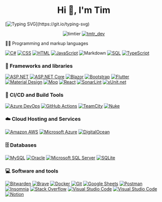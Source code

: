 <h1 align="center">Hi 👋, I'm Tim</h1>

[![Typing SVG](https://readme-typing-svg.herokuapp.com?size=25&duration=3000&color=FFC728&center=true&multiline=true&width=1000&lines=Trying+out+new+technologies+or+having+fun+in+my+free+time!)](https://git.io/typing-svg)


<p align="center"> <img src="https://komarev.com/ghpvc/?username=timtier&label=Profile%20views&color=0e75b6&style=for-the-badge" alt="timtier" />  <a href="https://twitter.com/tmtr_dev" target="blank"><img src="https://img.shields.io/twitter/follow/tmtr_dev?logo=twitter&style=for-the-badge" alt="tmtr_dev" /></a></p>

👨‍💻 Programming and markup languages

<p>
    <a href="https://github.com/search?q=user%3ATimtier+language%3Acsharp"><img alt="C#" src="https://custom-icon-badges.herokuapp.com/badge/C%23-68217A.svg?logo=cs2&logoColor=white"></a>
   <a href="https://github.com/search?q=user%3ATimtier+language%3Acss"><img alt="CSS" src="https://img.shields.io/badge/CSS-1572B6.svg?logo=css3&logoColor=white"></a>
    <a href="https://github.com/search?q=user%3ATimtier+language%3Ahtml"><img alt="HTML" src="https://img.shields.io/badge/HTML-E34F26.svg?logo=html5&logoColor=white"></a>
    <a href="https://github.com/search?q=user%3ATimtier+language%3Ajavascript"><img alt="JavaScript" src="https://img.shields.io/badge/JavaScript-F7DF1E.svg?logo=javascript&logoColor=black"></a>
    <img alt="Markdown" src="https://img.shields.io/badge/Markdown-000000.svg?logo=markdown&logoColor=white"></a>
    <a href="https://github.com/search?q=user%3ATimtier+language%3Asql"><img alt="SQL" src="https://custom-icon-badges.herokuapp.com/badge/SQL-025E8C.svg?logo=database&logoColor=white"></a>
    <a href="https://github.com/search?q=user%3ATimtier+language%3AtypeScript"><img alt="TypeScript" src="https://img.shields.io/badge/TypeScript-007ACC.svg?logo=typescript&logoColor=white"></a>
</p>

### 🧰 Frameworks and libraries

<p>
    <a href="#"><img alt="ASP.NET" src="https://img.shields.io/badge/ASP.NET-68217A.svg?logo=dotnet&logoColor=white"></a>
    <a href="#"><img alt="ASP.NET Core" src="https://img.shields.io/badge/ASP.NET%20Core-68217A.svg?logo=dotnet&logoColor=white"></a>
    <a href="#"><img alt="Blazor" src="https://img.shields.io/badge/Blazor-68217A.svg?logo=dotnet&logoColor=white"></a>
    <a href="#"><img alt="Bootstrap" src="https://img.shields.io/badge/Bootstrap-7952B3.svg?logo=bootstrap&logoColor=white"></a>
    <a href="#"><img alt="Flutter" src="https://img.shields.io/badge/Flutter-02569B.svg?logo=flutter&logoColor=white"></a>
    <a href="#"><img alt="Material Design" src="https://img.shields.io/badge/Material%20Design-0081CB.svg?logo=material-design&logoColor=white"></a>
    <a href="#"><img alt="Moq" src="https://img.shields.io/badge/-Moq-lightgreen?logo=moq&logoColor=white"></a>   
    <a href="#"><img alt="React" src="https://img.shields.io/badge/React-20232a.svg?logo=react&logoColor=%2361DAFB"></a>
    <a href="#"><img alt="SonarLint" src="https://img.shields.io/badge/-SonarLint-CB2029?logo=sonarlint&logoColor=white"></a>   
    <a href="#"><img alt="xUnit.net" src="https://img.shields.io/badge/-xUnit.net-CB2029?logo=testinglibrary&logoColor=white"></a>   
</p>

### 🚀 CI/CD and Build Tools

<a href="#"><img alt="Azure DevOps" src="https://img.shields.io/badge/Azure%20DevOps-0179d4.svg?logo=teamcity&logoColor=white"></a>
<a href="#"><img alt="GitHub Actions" src="https://img.shields.io/badge/GitHub%20Actions-2671E5.svg?logo=github%20actions&logoColor=white"></a>
<a href="#"><img alt="TeamCity" src="https://img.shields.io/badge/TeamCity-0eb2eb.svg?logo=teamcity&logoColor=white"></a>
<a href="#"><img alt="Nuke" src="https://img.shields.io/badge/Nuke-eeb451.svg?logo=nuke&logoColor=white"></a>

### ☁️ Cloud Hosting and Services 

<a href="#"><img alt="Amazon AWS" src="https://img.shields.io/badge/Amazon%20AWS-ff9801.svg?logo=amazonaws&logoColor=white"></a>
<a href="#"><img alt="Microsoft Azure" src="https://img.shields.io/badge/Microsoft%20Azure-0088d7.svg?logo=microsoftazure&logoColor=white"></a>
<a href="#"><img alt="DigitalOcean" src="https://img.shields.io/badge/DigitalOcean-0181ff.svg?logo=digitalocean&logoColor=white"></a>

### 🗄️ Databases 

<p>
    <a href="#"><img alt="MySQL" src="https://img.shields.io/badge/MySQL-00f.svg?logo=mysql&logoColor=white"></a>
    <a href="#"><img alt="Oracle" src ="https://img.shields.io/badge/Oracle-F00000.svg?logo=oracle&logoColor=white"></a>
    <a href="#"><img alt="Microsoft SQL Server" src ="https://img.shields.io/badge/Microsoft%20SQL%20Server-316192.svg?logo=microsoftsqlserver&logoColor=white"></a>
    <a href="#"><img alt="SQLite" src ="https://img.shields.io/badge/SQLite-07405e.svg?logo=sqlite&logoColor=white"></a>
</p>

### 💻 Software and tools

<p>
    <a href="#"><img alt="Bitwarden" src="https://img.shields.io/badge/-Bitwarden-175DDC?logo=bitwarden&logoColor=white"></a>
    <a href="#"><img alt="Brave" src="https://img.shields.io/badge/-Brave-FB542B?logo=brave&logoColor=white"></a>
    <a href="#"><img alt="Docker" src="https://img.shields.io/badge/Docker-2496ed?logo=docker&logoColor=white"></a>
    <a href="#"><img alt="Git" src="https://img.shields.io/badge/Git-F05033.svg?logo=git&logoColor=white"></a>
    <a href="#"><img alt="Google Sheets" src="https://img.shields.io/badge/Google%20Sheets-34A853.svg?logo=google%20sheets&logoColor=white"></a>
    <a href="#"><img alt="Postman" src="https://img.shields.io/badge/Postman-FF6C37?logo=postman&logoColor=white"></a>
    <a href="#"><img alt="Insomnia" src="https://img.shields.io/badge/Insomnia-675ac1?logo=insomnia&logoColor=white"></a>
    <a href="#"><img alt="Stack Overflow" src="https://img.shields.io/badge/-Stack%20Overflow-FE7A16?logo=stack-overflow&logoColor=white"></a>
    <a href="#"><img alt="Visual Studio Code" src="https://img.shields.io/badge/Visual%20Studio%20Code-0078d7.svg?logo=visual-studio-code&logoColor=white"></a>
      <a href="#"><img alt="Visual Studio Code" src="https://img.shields.io/badge/Visual%20Studio-bd8cf2.svg?logo=visual-studio&logoColor=white"></a>
    <a href="#"><img alt="Notion" src="https://img.shields.io/badge/Notion-010101.svg?logo=notion&logoColor=white"></a>
</p>
